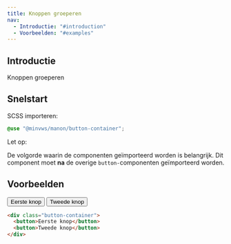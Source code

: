 ```yaml
---
title: Knoppen groeperen
nav:
  - Introductie: "#introduction"
  - Voorbeelden: "#examples"
---
```


<h2 id="introduction">Introductie</h2>

Knoppen groeperen

<h2 id="quickstart">Snelstart</h2>

SCSS importeren:

```scss
@use "@minvws/manon/button-container";
```

<div class="warning" role="group" aria-label="Waarschuwing">
  <span>Let op:</span>
  <p>
    De volgorde waarin de componenten geïmporteerd worden is belangrijk. Dit
    component moet <strong>na</strong> de overige
    <code>button-</code>componenten geïmporteerd worden.
  </p>
</div>

<h2 id="examples">Voorbeelden</h2>

<div class="button-container">
  <button>Eerste knop</button>
  <button>Tweede knop</button>
</div>

```html
<div class="button-container">
  <button>Eerste knop</button>
  <button>Tweede knop</button>
</div>
```
